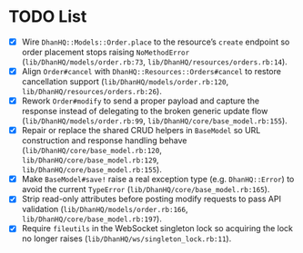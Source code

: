 # TODO List

- [x] Wire `DhanHQ::Models::Order.place` to the resource’s `create` endpoint so order placement stops raising `NoMethodError` (`lib/DhanHQ/models/order.rb:73`, `lib/DhanHQ/resources/orders.rb:14`).
- [x] Align `Order#cancel` with `DhanHQ::Resources::Orders#cancel` to restore cancellation support (`lib/DhanHQ/models/order.rb:120`, `lib/DhanHQ/resources/orders.rb:26`).
- [x] Rework `Order#modify` to send a proper payload and capture the response instead of delegating to the broken generic update flow (`lib/DhanHQ/models/order.rb:99`, `lib/DhanHQ/core/base_model.rb:155`).
- [x] Repair or replace the shared CRUD helpers in `BaseModel` so URL construction and response handling behave (`lib/DhanHQ/core/base_model.rb:120`, `lib/DhanHQ/core/base_model.rb:129`, `lib/DhanHQ/core/base_model.rb:155`).
- [x] Make `BaseModel#save!` raise a real exception type (e.g. `DhanHQ::Error`) to avoid the current `TypeError` (`lib/DhanHQ/core/base_model.rb:165`).
- [x] Strip read-only attributes before posting modify requests to pass API validation (`lib/DhanHQ/models/order.rb:166`, `lib/DhanHQ/core/base_model.rb:197`).
- [x] Require `fileutils` in the WebSocket singleton lock so acquiring the lock no longer raises (`lib/DhanHQ/ws/singleton_lock.rb:11`).
